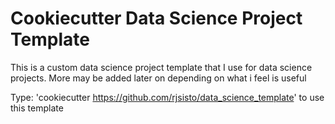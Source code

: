 # Cookiecutter Data Science Project Template
This is a custom data science project template that I use for data science projects. More may be added later on depending on what i feel is useful


Type: 'cookiecutter https://github.com/rjsisto/data_science_template' to use this template

